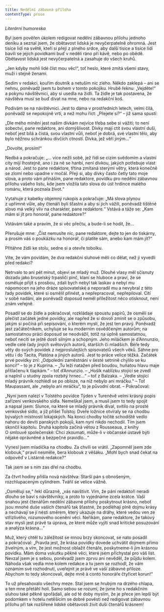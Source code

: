 ```yaml
---
title: Nedělní zábavná příloha
contentType: prose
---
```


<section>

_Literární humoreska_

</section>

<section>

Byl jsem pověřen úkolem redigovat nedělní zábavnou přílohu jednoho deníku a seznal jsem, že obětavost lidská je nevyčerpatelně ohromná. Jest tisíce lidí na světě, kteří si přejí z plného srdce, aby další tisíce a tisíce lidí bavili se jejich povídkami buď v neděli ráno při kávě, nebo po obědě. Obětavost lidská jest nevyčerpatelná a zasahuje do všech kruhů.

„Jen kdyby mohli lidé číst mou věc!“, toť heslo, které zmítá všemi stavy, muži i stejně ženami.

Sedím v redakci, kouřím doutník a netuším nic zlého. Někdo zaklepá – ani se nehnu, poněvadž jsem tu bohem v tomto pokojíku. Hrubě řeknu: „Vejděte!“ a pokynu návštěvnici, aby si usedla na židli. Ta židle je tak postavena, že návštěva musí se buď dívat na mne, nebo na redakční koš.

Podívám se na návštěvnici. Jest to dáma v prostředních letech, velmi čilá, poněvadž se nepokojně vrtí, a než mohu říct: „Přejete si?“ – již sama spustí:

„Dle mého mínění jest našim dívkám nejvíce třeba sebe si vážiti; to není sobectví, pane redaktore, ani domýšlivost. Dívky mají ctít svou vlastní duši, neboť jest bílá a čistá, svou vlastní vůli, neboť je dobrá, své vlastní tělo, aby bylo něžnou schránkou dívčích ctností. Dívka, jež věří jiným…“

„Dovolte, prosím!“

Nedbá a pokračuje: „… více nežli sobě, jež řídí se cizím svědomím a vlastní city míjí lhostejně, ano i za ně se hanbí, není dívkou, jakých potřebuje vlast a národ. Jest to pane redaktore, třtina zmítaná sterými větry, která konečně se zlomí nebo upadne v močál. Přeji si, aby dívky často četly tato moje slova, a proto vám přináším, pane redaktore, povídku pro nedělní zábavnou přílohu vašeho listu, kde jsem vložila tato slova do úst hrdince malého románu, která poznala život.“

Vytahuje z kabelky objemný rukopis a pokračuje: „Má slova plynou z upřímné vůle, aby čtenáři byli šťastni a aby si jich vážili, poněvadž tištěné slovo má velký vliv na charakter, pane redaktore.“ Vstává a táže se: „Kam mám si jít pro honorář, pane redaktore?“

Vstávám také a pravím, že si věc přečtu, a bude-li se hodit, že…

Přerušuje mne: „Číst nemusíte nic, pane redaktore, dejte to jen do tiskárny, a prosím vás o poukázku na honorář, či platíte sám, anebo kam mám jít?“

Přitáhne židli ke stolu, sedne si a otevře tobolku.

Víte, že vám povídám, že dva redakční sluhové měli co dělat, než ji vyvedli před redakci?

Netrvalo to ani pět minut, objeví se mladý muž. Dlouhé vlasy měl sčísnuty dozadu jako bruselský trpasličí pinč, klaní se hluboce a praví, že se osměluje přijít s prosbou, zdali bych nebyl tak laskav a nebyl mu nápomocen na jeho dráze spisovatelské a neporadil mu a nevybral z této řady povídek, které si osmělil přinést, a nepřepracoval, nepřepiloval. Cítí v sobě nadání, ale poněvadž doposud neměl příležitost něco otisknout, není znám veřejně.

Posadil se do židle a pokračoval, rozkládaje spoustu papírů, že osmělí se přečíst začátek jedné povídky, ale napřed že si dovolí zmínit se o způsobu, jakým si počíná při sepisování, o kterém myslí, že jest ten pravý. Poněvadž jest začátečníkem, uchyluje se ku moderním osvědčeným autorům; na samostatnou práci doposud se neodvážil, totiž na úplně samostatnou, neboť necítí se ještě dosti silným a schopným. Jeho miláčkem je d’Annunzio, vedle celé řady jiných světových autorů, starších či mladších. Béře tedy věty do svých povídek z nejproslulejších spisovatelů všech věků. Sáhne pro větu i do Tacita, Platóna a jiných autorů. Jest to práce velice těžká. Začátek prvé povídky zní: „Odpolední zaměstnání v šesté setnině chýlilo se ku konci!“ – to je z Kuprina. – „Tu leží natažen před boudou, huňatou hlavu maje přitlačenu k tlapkám.“ – toť d’Annunzio. – „Hošík nablízku stojící se zvedl a naplnil u studny zpola rozbitý hrnec…“ – toť z Balzaka. – „Vedle stojící mladý právník rozhlédl se po obloze, na níž nebylo ani mráčku.“ – Toť Maupassant, ale „nebylo ani mráčku“, to je původní obrat. – Pokračoval:

„Nyní jsem nalezl v Tolstého povídce Týden v Tureněvě velmi krásný popis zařízení venkovského sídla. Nemeškal jsem, a musil jsem to tedy spojit a napsal jsem: Slunce, na které se mladý právník díval, svítilo na prosté venkovské sídlo, a již přišel Tolstoj: Dveře ložnice otvíraly se na chodbu bývalých místností lokajských. Na konci chodby točité schodiště vedlo nahoru do devíti panských pokojů, kam nyní nikdo nechodil. Tím jsem skončil kapitolu. Druhá kapitola začíná větou z Rousseaua, z knihy O smlouvě společenské: Chci zkoumati, může-li v občanské ústavě býti nějaké oprávněné a bezpečné pravidlo…“

Vynesl jsem mladíčka na chodbu. Za chvíli se vrátil. „Zapomněl jsem zde klobouk,“ pravil nesměle, bera klobouk z věšáku. „Mohl bych snad čekat na odpověď v Listárně redakce?“

Tak jsem se s ním zas dřel na chodbu.

Za čtvrt hodiny přišla nová návštěva: Starší pán s obnošeným, rozchlupaceným cylindrem. Tvářil se velice vážně.

„Osměluji se,“ řekl důrazně, „vás navštívit. Vím, že páni redaktoři neradi dlouho se baví s návštěvníky, a proto to vyjednáme zcela krátce. Vaší snahou jest čtenářům nedělní zábavné přílohy poskytnout krásno, neboť jsou mnohé duše vašich čtenářů tak šťastné, že podléhají plně dojmu krásy a nechávají se jí nésti směrem, který ukazuje na dráhy, které vedou ven ze střízlivého, rozumového ocenění věci. Neříkám, pane redaktore, že takový stav mysli jest právě ta úprava, ze které může vyjíti snad kritické posuzování a analýza krásna…“

Muž, který chtěl tu záležitost se mnou brzy skoncovat, se nato posadil a pokračoval: „Pravda jest, že krása povídky dovede uchvátit dojmem přímo živelným, a vím, že jest možnost oblažit čtenáře, poskytneme-li jim krásnou povídku. Mám doma vskutku pěkné věci, které jsem přichystal pro váš list. Nevzal jsem je s sebou, poněvadž jsem zprvu ani nevěděl, že půjdu kolem. Náhoda však vedla mne kolem redakce a tu jsem se rozhodl, že vám oznámím své rozhodnutí, uveřejnit je právě ve vaší zábavné příloze. Abychom to tedy skoncovali, dejte mně à conto honoráře čtyřicet korun!“

To už přesahovalo všechny meze. Stal jsem se hrubým na drzého chlapa, a ten mne přetáhl holí. Samo sebou se rozumí, že jsme ho s redakčním sluhou také pěkně spořádali, ale od té doby myslím, že je přece jen lepší být podomkem v hotelu netěšícím se dobré pověsti než redigovat zábavnou přílohu při tak rozšířené lidské obětavosti živit duši čtenářů krásnem!

</section>
